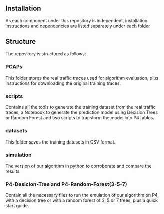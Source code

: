 ## Installation

As each component under this repository is independent, installation instructions and dependencies are listed separately under each folder

## Structure

The repository is structured as follows:

### PCAPs

This folder stores the real traffic traces used for algorithm evaluation, plus instructions for downloading the original training traces.

### scripts

Contains all the tools to generate the training dataset from the real traffic traces, a Notebook to generate the prediction model using Decision Trees or Random Forest and two scripts to transform the model into P4 tables.

### datasets

This folder saves the training datasets in CSV format.

### simulation

The version of our algorithm in python to corroborate and compare the results.

### P4-Desicion-Tree and P4-Random-Forest(3-5-7)

Contain all the necessary files to run the emulation of our algorithm on P4, with a decision tree or with a random forest of 3, 5 or 7 trees, plus a quick start guide.
